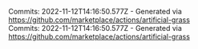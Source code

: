 Commits: 2022-11-12T14:16:50.577Z - Generated via https://github.com/marketplace/actions/artificial-grass
<br>
Commits: 2022-11-12T14:16:50.577Z - Generated via https://github.com/marketplace/actions/artificial-grass
<br>
